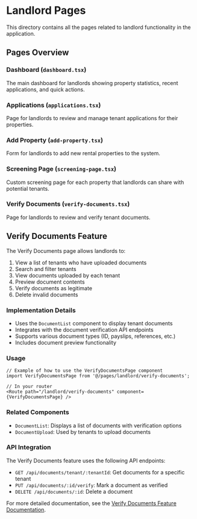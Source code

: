 # Landlord Pages

This directory contains all the pages related to landlord functionality in the application.

## Pages Overview

### Dashboard (`dashboard.tsx`)
The main dashboard for landlords showing property statistics, recent applications, and quick actions.

### Applications (`applications.tsx`)
Page for landlords to review and manage tenant applications for their properties.

### Add Property (`add-property.tsx`)
Form for landlords to add new rental properties to the system.

### Screening Page (`screening-page.tsx`)
Custom screening page for each property that landlords can share with potential tenants.

### Verify Documents (`verify-documents.tsx`)
Page for landlords to review and verify tenant documents.

## Verify Documents Feature

The Verify Documents page allows landlords to:

1. View a list of tenants who have uploaded documents
2. Search and filter tenants
3. View documents uploaded by each tenant
4. Preview document contents
5. Verify documents as legitimate
6. Delete invalid documents

### Implementation Details

- Uses the `DocumentList` component to display tenant documents
- Integrates with the document verification API endpoints
- Supports various document types (ID, payslips, references, etc.)
- Includes document preview functionality

### Usage

```tsx
// Example of how to use the VerifyDocumentsPage component
import VerifyDocumentsPage from '@/pages/landlord/verify-documents';

// In your router
<Route path="/landlord/verify-documents" component={VerifyDocumentsPage} />
```

### Related Components

- `DocumentList`: Displays a list of documents with verification options
- `DocumentUpload`: Used by tenants to upload documents

### API Integration

The Verify Documents feature uses the following API endpoints:

- `GET /api/documents/tenant/:tenantId`: Get documents for a specific tenant
- `PUT /api/documents/:id/verify`: Mark a document as verified
- `DELETE /api/documents/:id`: Delete a document

For more detailed documentation, see the [Verify Documents Feature Documentation](/docs/features/verify-documents.md). 
